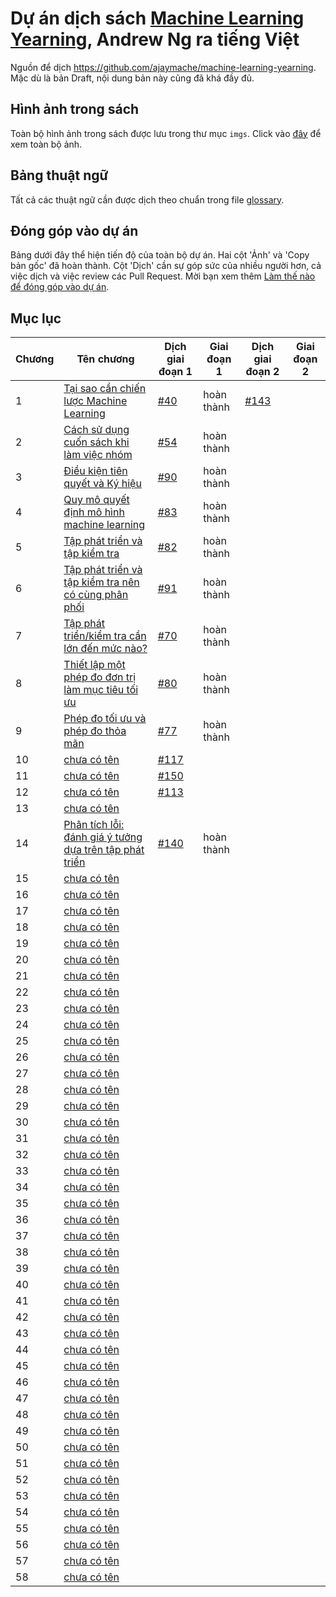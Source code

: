 # Dự án dịch sách [Machine Learning Yearning](https://www.deeplearning.ai/machine-learning-yearning/), Andrew Ng ra tiếng Việt

Nguồn để dịch https://github.com/ajaymache/machine-learning-yearning. Mặc dù là bản Draft, nội dung bản này cũng đã khá đầy đủ.

## Hình ảnh trong sách
Toàn bộ hình ảnh trong sách được lưu trong thư mục `imgs`. Click vào [đây](imgs/README.md) để xem toàn bộ ảnh.

## Bảng thuật ngữ
Tất cả các thuật ngữ cần được dịch theo chuẩn trong file [glossary](glossary.md).

## Đóng góp vào dự án

Bảng dưới đây thể hiện tiến độ của toàn bộ dự án. Hai cột 'Ảnh' và 'Copy bản gốc' đã hoàn thành. Cột 'Dịch' cần sự góp sức của nhiều người hơn, cả việc dịch và việc review các Pull Request. Mời bạn xem thêm [Làm thế nào để đóng góp vào dự án](contribution.md).

## Mục lục

| Chương | Tên chương                                                                  | Dịch giai đoạn 1              | Giai đoạn 1 | Dịch giai đoạn 2              | Giai đoạn 2 |
|--------|-----------------------------------------------------------------------------|-------------------------------|-------------|-------------------------------|-------------|
| 1      | [Tại sao cần chiến lược Machine Learning](chapters/ch01.md)                 | [#40](http://bit.ly/2qt2j5I)  | hoàn thành  | [#143](http://bit.ly/2paL9t5) |             |
| 2      | [Cách sử dụng cuốn sách khi làm việc nhóm](chapters/ch02.md)                | [#54](http://bit.ly/2P3wMRW)  | hoàn thành  |                               |             |
| 3      | [Điều kiện tiên quyết và Ký hiệu](chapters/ch03.md)                         | [#90](http://bit.ly/2pG1Yfi)  | hoàn thành  |                               |             |
| 4      | [Quy mô quyết định mô hình machine learning](chapters/ch04.md)              | [#83](http://bit.ly/2Bqursa)  | hoàn thành  |                               |             |
| 5      | [Tập phát triển và tập kiểm tra](chapters/ch05.md)                          | [#82](http://bit.ly/2Mt4jmV)  | hoàn thành  |                               |             |
| 6      | [Tập phát triển và tập kiểm tra nên có cùng phân phối](chapters/ch06.md)    | [#91](http://bit.ly/2MxIAKE)  | hoàn thành  |                               |             |
| 7      | [Tập phát triển/kiểm tra cần lớn đến mức nào?](chapters/ch07.md)            | [#70](http://bit.ly/35Jetrj)  | hoàn thành  |                               |             |
| 8      | [Thiết lập một phép đo đơn trị làm mục tiêu tối ưu](chapters/ch08.md)       | [#80](http://bit.ly/2pGMCqX)  | hoàn thành  |                               |             |
| 9      | [Phép đo tối ưu và phép đo thỏa mãn](chapters/ch09.md)                      | [#77](http://bit.ly/2VVgJXM)  | hoàn thành  |                               |             |
| 10     | [chưa có tên](chapters/ch10.md)                                             | [#117](http://bit.ly/2WdLYxp) |             |                               |             |
| 11     | [chưa có tên](chapters/ch11.md)                                             | [#150](http://bit.ly/361NZkJ) |             |                               |             |
| 12     | [chưa có tên](chapters/ch12.md)                                             | [#113](http://bit.ly/2Pe9d9a) |             |                               |             |
| 13     | [chưa có tên](chapters/ch13.md)                                             |                               |             |                               |             |
| 14     | [Phân tích lỗi: đánh giá ý tưởng dựa trên tập phát triển](chapters/ch14.md) | [#140](http://bit.ly/2W6QbDa) | hoàn thành  |                               |             |
| 15     | [chưa có tên](chapters/ch15.md)                                             |                               |             |                               |             |
| 16     | [chưa có tên](chapters/ch16.md)                                             |                               |             |                               |             |
| 17     | [chưa có tên](chapters/ch17.md)                                             |                               |             |                               |             |
| 18     | [chưa có tên](chapters/ch18.md)                                             |                               |             |                               |             |
| 19     | [chưa có tên](chapters/ch19.md)                                             |                               |             |                               |             |
| 20     | [chưa có tên](chapters/ch20.md)                                             |                               |             |                               |             |
| 21     | [chưa có tên](chapters/ch21.md)                                             |                               |             |                               |             |
| 22     | [chưa có tên](chapters/ch22.md)                                             |                               |             |                               |             |
| 23     | [chưa có tên](chapters/ch23.md)                                             |                               |             |                               |             |
| 24     | [chưa có tên](chapters/ch24.md)                                             |                               |             |                               |             |
| 25     | [chưa có tên](chapters/ch25.md)                                             |                               |             |                               |             |
| 26     | [chưa có tên](chapters/ch26.md)                                             |                               |             |                               |             |
| 27     | [chưa có tên](chapters/ch27.md)                                             |                               |             |                               |             |
| 28     | [chưa có tên](chapters/ch28.md)                                             |                               |             |                               |             |
| 29     | [chưa có tên](chapters/ch29.md)                                             |                               |             |                               |             |
| 30     | [chưa có tên](chapters/ch30.md)                                             |                               |             |                               |             |
| 31     | [chưa có tên](chapters/ch31.md)                                             |                               |             |                               |             |
| 32     | [chưa có tên](chapters/ch32.md)                                             |                               |             |                               |             |
| 33     | [chưa có tên](chapters/ch33.md)                                             |                               |             |                               |             |
| 34     | [chưa có tên](chapters/ch34.md)                                             |                               |             |                               |             |
| 35     | [chưa có tên](chapters/ch35.md)                                             |                               |             |                               |             |
| 36     | [chưa có tên](chapters/ch36.md)                                             |                               |             |                               |             |
| 37     | [chưa có tên](chapters/ch37.md)                                             |                               |             |                               |             |
| 38     | [chưa có tên](chapters/ch38.md)                                             |                               |             |                               |             |
| 39     | [chưa có tên](chapters/ch39.md)                                             |                               |             |                               |             |
| 40     | [chưa có tên](chapters/ch40.md)                                             |                               |             |                               |             |
| 41     | [chưa có tên](chapters/ch41.md)                                             |                               |             |                               |             |
| 42     | [chưa có tên](chapters/ch42.md)                                             |                               |             |                               |             |
| 43     | [chưa có tên](chapters/ch43.md)                                             |                               |             |                               |             |
| 44     | [chưa có tên](chapters/ch44.md)                                             |                               |             |                               |             |
| 45     | [chưa có tên](chapters/ch45.md)                                             |                               |             |                               |             |
| 46     | [chưa có tên](chapters/ch46.md)                                             |                               |             |                               |             |
| 47     | [chưa có tên](chapters/ch47.md)                                             |                               |             |                               |             |
| 48     | [chưa có tên](chapters/ch48.md)                                             |                               |             |                               |             |
| 49     | [chưa có tên](chapters/ch49.md)                                             |                               |             |                               |             |
| 50     | [chưa có tên](chapters/ch50.md)                                             |                               |             |                               |             |
| 51     | [chưa có tên](chapters/ch51.md)                                             |                               |             |                               |             |
| 52     | [chưa có tên](chapters/ch52.md)                                             |                               |             |                               |             |
| 53     | [chưa có tên](chapters/ch53.md)                                             |                               |             |                               |             |
| 54     | [chưa có tên](chapters/ch54.md)                                             |                               |             |                               |             |
| 55     | [chưa có tên](chapters/ch55.md)                                             |                               |             |                               |             |
| 56     | [chưa có tên](chapters/ch56.md)                                             |                               |             |                               |             |
| 57     | [chưa có tên](chapters/ch57.md)                                             |                               |             |                               |             |
| 58     | [chưa có tên](chapters/ch58.md)                                             |                               |             |                               |             |
